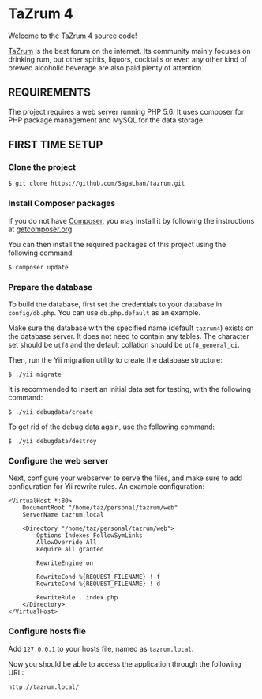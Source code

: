 TaZrum 4
========

Welcome to the TaZrum 4 source code!

[TaZrum](http://www.tazrum.nl/) is the best forum on the internet. Its community
mainly focuses on drinking rum, but other spirits, liquors, cocktails or even
any other kind of brewed alcoholic beverage are also paid plenty of attention.


REQUIREMENTS
------------

The project requires a web server running PHP 5.6. It uses composer for PHP
package management and MySQL for the data storage.


FIRST TIME SETUP
----------------

### Clone the project

	$ git clone https://github.com/SagaLhan/tazrum.git


### Install Composer packages

If you do not have [Composer](http://getcomposer.org/), you may install it by
following the instructions at [getcomposer.org](http://getcomposer.org/doc/00-intro.md#installation-nix).

You can then install the required packages of this project using the following
command:

	$ composer update


### Prepare the database

To build the database, first set the credentials to your database in
`config/db.php`. You can use `db.php.default` as an example.

Make sure the database with the specified name (default `tazrum4`) exists on the
database server. It does not need to contain any tables. The character set
should be `utf8` and the default collation should be `utf8_general_ci`.

Then, run the Yii migration utility to create the database structure:

	$ ./yii migrate

It is recommended to insert an initial data set for testing, with the following
command:

	$ ./yii debugdata/create

To get rid of the debug data again, use the following command:

	$ ./yii debugdata/destroy

### Configure the web server

Next, configure your webserver to serve the files, and make sure to add
configuration for Yii rewrite rules. An example configuration:

	<VirtualHost *:80>
		DocumentRoot "/home/taz/personal/tazrum/web"
		ServerName tazrum.local

		<Directory "/home/taz/personal/tazrum/web">
			Options Indexes FollowSymLinks
			AllowOverride All
			Require all granted

			RewriteEngine on

			RewriteCond %{REQUEST_FILENAME} !-f
			RewriteCond %{REQUEST_FILENAME} !-d 

			RewriteRule . index.php
		</Directory>
	</VirtualHost>


### Configure hosts file

Add `127.0.0.1` to your hosts file, named as `tazrum.local`.

Now you should be able to access the application through the following URL:

	http://tazrum.local/
